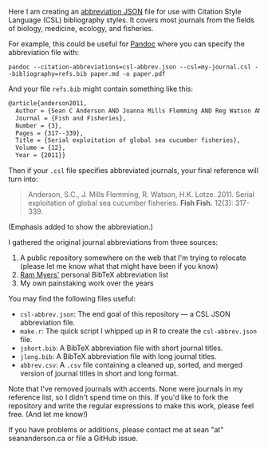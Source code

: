 Here I am creating an [abbreviation JSON][zotero] file for use with Citation
Style Language (CSL) bibliography styles. It covers most journals from the
fields of biology, medicine, ecology, and fisheries.

For example, this could be useful for [Pandoc][] where you can specify the
abbreviation file with:

```
pandoc --citation-abbreviations=csl-abbrev.json --csl=my-journal.csl --bibliography=refs.bib paper.md -o paper.pdf
```

And your file `refs.bib` might contain something like this:


```tex
@article{anderson2011,
  Author = {Sean C Anderson AND Joanna Mills Flemming AND Reg Watson AND Heike K Lotze},
  Journal = {Fish and Fisheries},
  Number = {3},
  Pages = {317--339},
  Title = {Serial exploitation of global sea cucumber fisheries},
  Volume = {12},
  Year = {2011}}
```

Then if your `.csl` file specifies abbreviated journals, your final reference will turn into:

> Anderson, S.C., J. Mills Flemming, R. Watson, H.K. Lotze. 2011. Serial
> exploitation of global sea cucumber fisheries. **Fish Fish.**
> 12(3): 317-339.

(Emphasis added to show the abbreviation.)

I gathered the original journal abbreviations from three sources: 

1. A public repository somewhere on the web that I'm trying to relocate (please
   let me know what that might have been if you know)
2. [Ram Myers'][ram] personal BibTeX abbreviation list
3. My own painstaking work over the years

You may find the following files useful:  

- `csl-abbrev.json`: The end goal of this repository — a CSL JSON
   abbreviation file.
- `make.r`: The quick script I whipped up in R to create the `csl-abbrev.json`
   file.
- `jshort.bib`: A BibTeX abbreviation file with short journal titles.
- `jlong.bib`: A BibTeX abbreviation file with long journal titles.
- `abbrev.csv`: A `.csv` file containing a cleaned up, sorted, and merged
   version of journal titles in short and long format.

Note that I've removed journals with accents. None were journals in my
reference list, so I didn't spend time on this. If you'd like to fork the
repository and write the regular expressions to make this work, please feel
free. (And let me know!)

If you have problems or additions, please contact me at sean "at"
seananderson.ca or file a GitHub issue.

[Pandoc]: http://johnmacfarlane.net/pandoc/index.html
[zotero]: http://citationstylist.org/2011/10/19/abbreviations-for-zotero-test-release/
[ram]: http://en.wikipedia.org/wiki/Ransom_A._Myers

